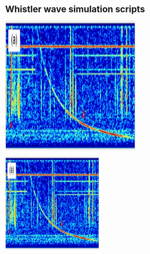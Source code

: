 # Whistler wave simulation scripts
![Alt text](whistler_true.jpg?raw=true "Actual whistler")

<img
  src="whistler_true.jpg"
  alt="Alt text"
  title="An image of a real whistler wave"
  style="display: inline-block; margin: 0 auto; max-width: 300px">
